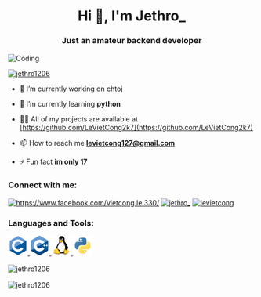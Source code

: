 

<h1 align="center">Hi 👋, I'm Jethro_</h1>
<h3 align="center">Just an amateur backend developer</h3>
<img align = "center" alt = "Coding" width = "400" src = "https://i.pinimg.com/originals/00/04/d2/0004d277a88ba5eb90ef4b8a076cbf7e.gif">

<p align="left"> <a href="https://github.com/ryo-ma/github-profile-trophy"><img src="https://github-profile-trophy.vercel.app/?username=jethro1206" alt="jethro1206" /></a> </p>

- 🔭 I’m currently working on [chtoj](https://oj.thptchuyenhatinh.edu.vn/)

- 🌱 I’m currently learning **python**

- 👨‍💻 All of my projects are available at [https://github.com/LeVietCong2k7](https://github.com/LeVietCong2k7)

- 📫 How to reach me **levietcong127@gmail.com**

- ⚡ Fun fact **im only 17**

<h3 align="left">Connect with me:</h3>
<p align="left">
<a href="https://fb.com/https://www.facebook.com/vietcong.le.330/" target="blank"><img align="center" src="https://raw.githubusercontent.com/rahuldkjain/github-profile-readme-generator/master/src/images/icons/Social/facebook.svg" alt="https://www.facebook.com/vietcong.le.330/" height="30" width="40" /></a>
<a href="https://codeforces.com/profile/jethro_" target="blank"><img align="center" src="https://raw.githubusercontent.com/rahuldkjain/github-profile-readme-generator/master/src/images/icons/Social/codeforces.svg" alt="jethro_" height="30" width="40" /></a>
<a href="https://discord.gg/levietcong" target="blank"><img align="center" src="https://raw.githubusercontent.com/rahuldkjain/github-profile-readme-generator/master/src/images/icons/Social/discord.svg" alt="levietcong" height="30" width="40" /></a>
</p>

<h3 align="left">Languages and Tools:</h3>
<p align="left"> <a href="https://www.cprogramming.com/" target="_blank" rel="noreferrer"> <img src="https://raw.githubusercontent.com/devicons/devicon/master/icons/c/c-original.svg" alt="c" width="40" height="40"/> </a> <a href="https://www.w3schools.com/cpp/" target="_blank" rel="noreferrer"> <img src="https://raw.githubusercontent.com/devicons/devicon/master/icons/cplusplus/cplusplus-original.svg" alt="cplusplus" width="40" height="40"/> </a> <a href="https://www.linux.org/" target="_blank" rel="noreferrer"> <img src="https://raw.githubusercontent.com/devicons/devicon/master/icons/linux/linux-original.svg" alt="linux" width="40" height="40"/> </a> <a href="https://www.python.org" target="_blank" rel="noreferrer"> <img src="https://raw.githubusercontent.com/devicons/devicon/master/icons/python/python-original.svg" alt="python" width="40" height="40"/> </a> </p>

<p><img align="center" src="https://github-readme-stats.vercel.app/api/top-langs?username=jethro1206&show_icons=true&locale=en&layout=compact" alt="jethro1206" /></p>

<p><img align="center" src="https://github-readme-streak-stats.herokuapp.com/?user=jethro1206&" alt="jethro1206" /></p>
